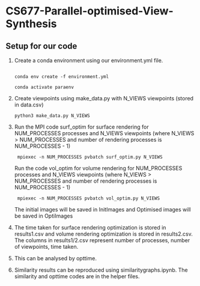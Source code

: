 # CS677-Parallel-optimised-View-Synthesis

## Setup for our code

1. Create a conda environment using our environment.yml file.
   ```

   conda env create -f environment.yml

   conda activate paraenv 
   ```
2. Create viewpoints using make_data.py with N_VIEWS viewpoints (stored in data.csv)
   ```
   python3 make_data.py N_VIEWS
   ```

4. Run the MPI code surf_optim for surface rendering for NUM_PROCESSES processes and N_VIEWS viewpoints (where N_VIEWS > NUM_PROCESSES and number of rendering processes is NUM_PROCESSES - 1)
   ```
    mpiexec -n NUM_PROCESSES pvbatch surf_optim.py N_VIEWS
   ```
   Run the code vol_optim for volume rendering for NUM_PROCESSES processes and N_VIEWS viewpoints (where N_VIEWS > NUM_PROCESSES and number of rendering processes is NUM_PROCESSES - 1)
   ```
    mpiexec -n NUM_PROCESSES pvbatch vol_optim.py N_VIEWS
   ```

   The initial images will be saved in InitImages and Optimised images will be saved in OptiImages
   
6. The time taken for surface rendering optimization is stored in results1.csv and volume rendering optimization is stored in results2.csv. The columns in results1/2.csv represent number of processes, number of viewpoints, time taken.
   
7. This can be analysed by opttime.
   
8. Similarity results can be reproduced using similaritygraphs.ipynb. The similarity and opttime codes are in the helper files.
   
